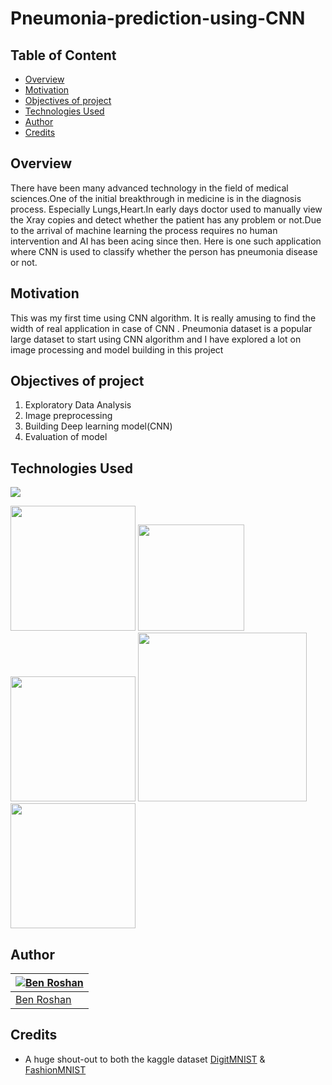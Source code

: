 # Pneumonia-prediction-using-CNN

## Table of Content
  * [Overview](#overview)
  * [Motivation](#motivation)
  * [Objectives of project](#objectives-of-project)
  * [Technologies Used](#technologies-used)
  * [Author](#author)
  * [Credits](#credits)
  
## Overview
There have been many advanced technology in the field of medical sciences.One of the initial breakthrough in medicine is in the diagnosis process. Especially Lungs,Heart.In early days doctor used to manually view the Xray copies and detect whether the patient has any problem or not.Due to the arrival of machine learning the process requires no human intervention and AI has been acing since then. Here is one such application where CNN is used to classify whether the person has pneumonia disease or not.

## Motivation
This was my first time using CNN algorithm. It is really amusing to find the width of real application in case of CNN . Pneumonia dataset is a popular large dataset to start using CNN algorithm and I have explored a lot on image processing and model building in this project

## Objectives of project
1. Exploratory Data Analysis
2. Image preprocessing
3. Building Deep learning model(CNN)
4. Evaluation of model

## Technologies Used
![](https://forthebadge.com/images/badges/made-with-python.svg)

[<img target="_blank" src="https://img.stackshare.io/service/5601/keras.png" width=200>](https://keras.io/) [<img target="_blank" src="https://discoversdkcdn.azureedge.net/runtimecontent/companyfiles/6976/3404/thumbnail.png?v131360183399041689" width=170>](https://seaborn.pydata.org/)[<img target="_blank" src="https://3.bp.blogspot.com/-d-nV7xJRmpw/Xo328dcAx3I/AAAAAAAAC7Q/qlqJOle6XIosJ3CGIDJ04F3Voh1iXDg0gCLcBGAsYHQ/s1600/TF_FullColor_Icon.jpg" width=200>](https://www.tensorflow.org/) 
[<img target="_blank" src="https://i.redd.it/c6h7rok9c2v31.jpg" width=270>](https://pandas.pydata.org/) [<img target="_blank" src="https://upload.wikimedia.org/wikipedia/commons/thumb/1/1a/NumPy_logo.svg/1280px-NumPy_logo.svg.png" width=200>](https://numpy.org/)


## Author
[![Ben Roshan](https://avatars3.githubusercontent.com/u/62639456?s=460&u=2f7454bee8febbbeb84a2d2111523815a1f809cb&v=4)](https://www.linkedin.com/in/benroshan100/) |
-|
[Ben Roshan](https://www.linkedin.com/in/benroshan100/) |)

## Credits
- A huge shout-out to both the kaggle dataset [DigitMNIST](https://www.kaggle.com/c/digit-recognizer) &  [FashionMNIST](https://www.kaggle.com/zalando-research/fashionmnist)


